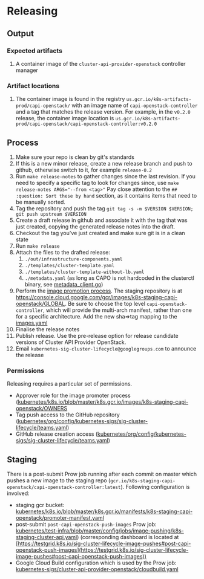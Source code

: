 
# Releasing

## Output

### Expected artifacts

1. A container image of the `cluster-api-provider-openstack` controller manager

### Artifact locations

1. The container image is found in the registry `us.gcr.io/k8s-artifacts-prod/capi-openstack/` with an image
   name of `capi-openstack-controller` and a tag that matches the release version. For
   example, in the `v0.2.0` release, the container image location is
   `us.gcr.io/k8s-artifacts-prod/capi-openstack/capi-openstack-controller:v0.2.0`


## Process


1. Make sure your repo is clean by git's standards
2. If this is a new minor release, create a new release branch and push to github, otherwise switch to it, for example `release-0.2`
3. Run `make release-notes` to gather changes since the last revision. If you need to specify a specific tag to look for changes
   since, use `make release-notes ARGS="--from <tag>"` Pay close attention to the `## :question: Sort these by hand` section, as it contains items that need to be manually sorted.
4. Tag the repository and push the tag `git tag -s -m $VERSION $VERSION; git push upstream $VERSION`
5. Create a draft release in github and associate it with the tag that was just created, copying the generated release notes into
   the draft.
6. Checkout the tag you've just created and make sure git is in a clean state
7. Run `make release`
8. Attach the files to the drafted release:
    1. `./out/infrastructure-components.yaml`
    2. `./templates/cluster-template.yaml`
    3. `./templates/cluster-template-without-lb.yaml`
    4. `./metadata.yaml` (as long as CAPO is not hardcoded in the clusterctl binary, see [metadata_client.go](https://github.com/kubernetes-sigs/cluster-api/blob/master/cmd/clusterctl/client/repository/metadata_client.go#L158))
9.  Perform the [image promotion process](https://github.com/kubernetes/k8s.io/tree/master/k8s.gcr.io#image-promoter).
    The staging repository is at https://console.cloud.google.com/gcr/images/k8s-staging-capi-openstack/GLOBAL. Be
    sure to choose the top level `capi-openstack-controller`, which will provide the multi-arch manifest, rather than one for a specific architecture.
    Add the new sha=>tag mapping to the [images.yaml](https://github.com/kubernetes/k8s.io/edit/master/k8s.gcr.io/images/k8s-staging-capi-openstack/images.yaml)
10.  Finalise the release notes
11.  Publish release. Use the pre-release option for release
    candidate versions of Cluster API Provider OpenStack.
12.  Email `kubernetes-sig-cluster-lifecycle@googlegroups.com` to announce the release

<!-- TODO add link to image promote PR after the first release -->

### Permissions

Releasing requires a particular set of permissions.

* Approver role for the image promoter process ([kubernetes/k8s.io/blob/master/k8s.gcr.io/images/k8s-staging-capi-openstack/OWNERS](https://github.com/kubernetes/k8s.io/blob/master/k8s.gcr.io/images/k8s-staging-capi-openstack/OWNERS)
* Tag push access to the GitHub repository ([kubernetes/org/config/kubernetes-sigs/sig-cluster-lifecycle/teams.yaml](https://github.com/kubernetes/org/blob/master/config/kubernetes-sigs/sig-cluster-lifecycle/teams.yaml#L136-L137))
* GitHub release creation access ([kubernetes/org/config/kubernetes-sigs/sig-cluster-lifecycle/teams.yaml](https://github.com/kubernetes/org/blob/master/config/kubernetes-sigs/sig-cluster-lifecycle/teams.yaml#L136-L137))

## Staging

There is a post-submit Prow job running after each commit on master which pushes a new image to the staging repo (`gcr.io/k8s-staging-capi-openstack/capi-openstack-controller:latest`). Following configuration is involved:
* staging gcr bucket: [kubernetes/k8s.io/blob/master/k8s.gcr.io/manifests/k8s-staging-capi-openstack/promoter-manifest.yaml](https://github.com/kubernetes/k8s.io/blob/master/k8s.gcr.io/manifests/k8s-staging-capi-openstack/promoter-manifest.yaml)
* post-submit `post-capi-openstack-push-images` Prow job: [kubernetes/test-infra/blob/master/config/jobs/image-pushing/k8s-staging-cluster-api.yaml](https://github.com/kubernetes/test-infra/blob/master/config/jobs/image-pushing/k8s-staging-cluster-api.yaml)) (corresponding dashboard is located at [https://testgrid.k8s.io/sig-cluster-lifecycle-image-pushes#post-capi-openstack-push-images](https://testgrid.k8s.io/sig-cluster-lifecycle-image-pushes#post-capi-openstack-push-images))
* Google Cloud Build configuration which is used by the Prow job: [kubernetes-sigs/cluster-api-provider-openstack/cloudbuild.yaml](https://github.com/kubernetes-sigs/cluster-api-provider-openstack/blob/master/cloudbuild.yaml)
